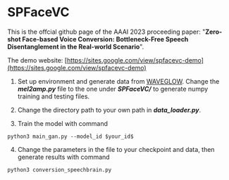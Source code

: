 # SPFaceVC

This is the offcial github page of the AAAI 2023 proceeding paper: "**Zero-shot Face-based Voice Conversion: Bottleneck-Free Speech Disentanglement in the Real-world Scenario**".

The demo website: [https://sites.google.com/view/spfacevc-demo](https://sites.google.com/view/spfacevc-demo)

1. Set up environment and generate data from [WAVEGLOW](https://github.com/NVIDIA/waveglow).
   Change the ***mel2amp.py*** file to the one under ***SPFaceVC/*** to generate numpy training and testing files.
   
2. Change the directory path to your own path in ***data_loader.py***.
3. Train the model with command
```
python3 main_gan.py --model_id $your_id$
```
4. Change the parameters in the file to your checkpoint and data, then generate results with command
```
python3 conversion_speechbrain.py
```
